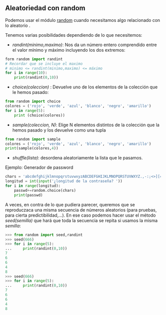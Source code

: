 ## Aleatoriedad con random

Podemos usar el módulo [random](https://docs.python.org/3/library/random.html) cuando necesitamos algo relacionado con lo aleatorio .

Tenemos varias posibilidades dependiendo de lo que necesitemos:
* *randint(minimo,maximo)*: Nos da un número entero comprendido entre el valor mínimo y máximo incluyendo los dos extremos:
```python
form random import randint
# Recordar que se incluye el maximo
# minimo <= randint(minimo,maximo) <= máximo
for i in range(10):
    print(randint(0,10))

```

* *choice(coleccion)* : Devuelve uno de los elementos de la colección que le hemos pasado:

```python
from random import choice
colores = ('rojo', 'verde', 'azul', 'blanco', 'negro', 'amarillo')
for i in range(5):
    print (choice(colores))
```

* *sample(coleccion, N)*: Elige N elementos distintos de la colección que la hemos pasado y los devuelve como una tupla

```python
from random import sample
colores = ('rojo', 'verde', 'azul', 'blanco', 'negro', 'amarillo')
print(sample(colores,4))
```

* *shuffle(lista)*: desordena aleatoriamente la lista que le pasamos. 


Ejemplo: Generador de password 

```python
chars = 'abcdefghijklmnopqrstuvwxyzABCDEFGHIJKLMNOPQRSTUVWXYZ.,-:;<>][=-_+'
longitud = int(input('¿longitud de la contraseña? '))
for i in range(longitud):
    passwd+=random.choice(chars)
    print(passwd)
```

A veces, en contra de lo que pudiera parecer, queremos que se reproduczaca una misma secuencia de números aleatorios (para pruebas, para cierta predictibilidad,...). En ese caso podemos hacer usar el método *seed(semilla)* que hará que toda la secuencia se repita si usamos la misma *semilla*:

```python
>>> from random import seed,randint
>>> seed(666)
>>> for i in range(5):
...     print(randint(0,10))
7
6
6
4
8
>>> seed(666)
>>> for i in range(5):
...     print(randint(0,10))
7
6
6
4
8
```


